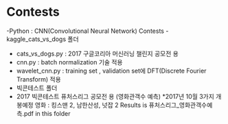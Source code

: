 # Contests

-Python : CNN(Convolutional Neural Network)
Contests - kaggle_cats_vs_dogs 폴더
- cats_vs_dogs.py : 2017 구글코리아 머신러닝 챌린지 공모전 용
- cnn.py : batch normalization 기술 적용
- wavelet_cnn.py : training set , validation set에 DFT(Discrete Fourier Transform) 적용 
- 빅콘테스트 폴더
- 2017 빅콘테스트 퓨처스리그 공모전 용 (영화관객수 예측)
*2017년 10월 3가지 개봉예정 영화 : 킹스맨 2, 남한산성, 넛잡 2
Results is 퓨처스리그_영화관객수예측.pdf in this folder
